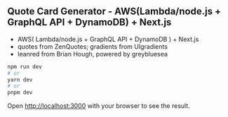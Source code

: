 ## Quote Card Generator - AWS(Lambda/node.js + GraphQL API + DynamoDB) + Next.js

- AWS( Lambda/node.js + GraphQL API + DynamoDB ) + Next.js
- quotes from ZenQuotes; gradients from UIgradients
- leanred from Brian Hough, powered by greybluesea

```bash
npm run dev
# or
yarn dev
# or
pnpm dev
```

Open [http://localhost:3000](http://localhost:3000) with your browser to see the result.
